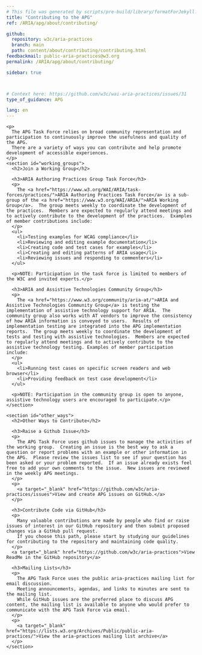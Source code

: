 ```yaml
---
# This file was generated by scripts/pre-build/library/formatForJekyll.js
title: "Contributing to the APG"
ref: /ARIA/apg/about/contributing/

github:
  repository: w3c/aria-practices
  branch: main
  path: content/about/contributing/contributing.html
feedbackmail: public-aria-practices@w3.org
permalink: /ARIA/apg/about/contributing/

sidebar: true



# Context here: https://github.com/w3c/wai-aria-practices/issues/31
type_of_guidance: APG

lang: en
---
```

<meta charset="UTF-8" />
<meta content="width=device-width, initial-scale=1.0" name="viewport" />
<title>Contributing to the APG</title>

<script src="../../../../content-assets/wai-aria-practices/shared/js/highlight.pack.js"></script>
<script src="../../../../content-assets/wai-aria-practices/shared/js/app.js"></script>
<script src="../../../../content-assets/wai-aria-practices/shared/js/skipto.js"></script>


<link 
  rel="stylesheet"
  href="{{ '/content-assets/wai-aria-practices/styles.css' | relative_url }}"
>
<!-- Code highlighting styles -->
<link 
  rel="stylesheet"
  href="{{ '/content-assets/wai-aria-practices/shared/css/github.css' | relative_url }}"
>

<script>
const addBodyClass = undefined;
const enableSidebar = true;
if (addBodyClass) document.body.classList.add(addBodyClass);
if (enableSidebar) document.body.classList.add('has-sidebar');
</script>
    

<script>
    const parentPage = window.location.pathname.match(
      /\/(patterns|practices|about)\//
    )?.[1];
    if (parentPage) {
      const parentHref = 'a[href*="' + parentPage + '"]';
      document.querySelector(parentHref).classList.add('active');
    }
  </script>
<div>

  <div>
    
    <p>
      The APG Task Force relies on broad community representation and participation to continuously improve the usefulness and quality of the APG.
      There are a variety of ways you can contribute and help promote development of accessible experiences.
    </p>
    <section id="working_groups">
      <h2>Join a Working Group</h2>

      <h3>ARIA Authoring Practices Group Task Force</h3>
      <p>
        The <a href="https://www.w3.org/WAI/ARIA/task-forces/practices/">ARIA Authoring Practices Task Force</a> is a sub-group of the <a href="https://www.w3.org/WAI/ARIA/">ARIA Working Group</a>.  The group meets weekly to coordinate the development of the practices.  Members are expected to regularly attend meetings and to actively contribute to the development of the practices.  Examples of member contributions include:
      </p>
      <ul>
        <li>Testing examples for WCAG compliance</li>
        <li>Reviewing and editing example documentation</li>
        <li>Creating code and test cases for examples</li>
        <li>Creating and editing patterns of ARIA usage</li>
        <li>Reviewing issues and responding to commenters</li>
      </ul>

      <p>NOTE: Participation in the task force is limited to members of the W3C and invited experts.</p>

      <h3>ARIA and Assistive Technologies Community Group</h3>
      <p>
        The <a href="https://www.w3.org/community/aria-at/">ARIA and Assistive Technologies Community Group</a> is testing the implementation of assistive technology support for ARIA.  The community group also works with AT vendors to improve the consistency of how ARIA information is conveyed to users.  Results of implementation testing are integrated into the APG implementation reports.  The group meets weekly to coordinate the development of tests and testing with assistive technologies.  Members are expected to regularly attend meetings and to actively contribute to the assistive technology testing. Examples of member participation include:
      </p>
      <ul>
        <li>Running test cases on specific screen readers and web browser</li>
        <li>Providing feedback on test case development</li>
      </ul>

      <p>NOTE: Participation in the community group is open to anyone, assistive technology users are encouraged to participate.</p>
    </section>

    <section id="other_ways">
      <h2>Other Ways to Contribute</h2>

      <h3>Raise a Github Issue</h3>
      <p>
        The APG Task Force uses github issues to manage the activities of the working group.  Creating an issue is the best way to ask a question or report problems with an example or other information in the APG.  Please review the issues list to see if your question has been asked or your problem reported.  If an issue already exists feel free to add your own comments to the issue.  New issues are reviewed in the weekly APG meetings.
      </p>
      <p>
        <a target="_blank" href="https://github.com/w3c/aria-practices/issues">View and create APG issues on GitHub.</a>
      </p>

      <h3>Contribute Code via GitHub</h3>
      <p>
        Many valuable contributions are made by people who find or raise issues of interest in our GitHub repository and then submit proposed changes via a GitHub pull request.
        If you choose this path, please start by studying our guidelines for contributing to the repository and maintaining code quality.
      </p>
      <a target="_blank" href="https://github.com/w3c/aria-practices">View ReadMe in the GitHub repository</a>

      <h3>Mailing Lists</h3>
      <p>
        The APG Task Force uses the public aria-practices mailing list for email discussion.
        Meeting announcements, agendas, and links to minutes are sent to the mailing list.
        While GitHub issues are the preferred place to discuss APG content, the mailing list is available to anyone who would prefer to communicate with the APG Task Force via email.
      </p>
      <p>
        <a target="_blank" href="https://lists.w3.org/Archives/Public/public-aria-practices/">View the aria-practices mailing list archive</a>
      </p>
    </section>

  </div>

</div>
<script 
  src="{{ '/content-assets/wai-aria-practices/shared/js/skipto.js' | relative_url }}"
></script>
